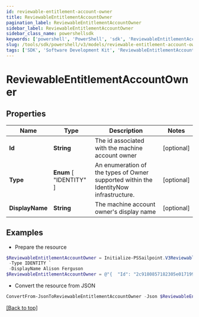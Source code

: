```yaml
---
id: reviewable-entitlement-account-owner
title: ReviewableEntitlementAccountOwner
pagination_label: ReviewableEntitlementAccountOwner
sidebar_label: ReviewableEntitlementAccountOwner
sidebar_class_name: powershellsdk
keywords: ['powershell', 'PowerShell', 'sdk', 'ReviewableEntitlementAccountOwner', 'ReviewableEntitlementAccountOwner'] 
slug: /tools/sdk/powershell/v3/models/reviewable-entitlement-account-owner
tags: ['SDK', 'Software Development Kit', 'ReviewableEntitlementAccountOwner', 'ReviewableEntitlementAccountOwner']
---
```



# ReviewableEntitlementAccountOwner

## Properties

Name | Type | Description | Notes
------------ | ------------- | ------------- | -------------
**Id** | **String** | The id associated with the machine account owner | [optional] 
**Type** |  **Enum** [  "IDENTITY" ] | An enumeration of the types of Owner supported within the IdentityNow infrastructure. | [optional] 
**DisplayName** | **String** | The machine account owner's display name | [optional] 

## Examples

- Prepare the resource
```powershell
$ReviewableEntitlementAccountOwner = Initialize-PSSailpoint.V3ReviewableEntitlementAccountOwner  -Id 2c9180857182305e0171993737eb29e8 `
 -Type IDENTITY `
 -DisplayName Alison Ferguson
$ReviewableEntitlementAccountOwner = @"{  "Id": "2c9180857182305e0171993737eb29e8", "Type": "IDENTITY", "DisplayName": "Alison Ferguson" }"@
```

- Convert the resource from JSON
```powershell
ConvertFrom-JsonToReviewableEntitlementAccountOwner -Json $ReviewableEntitlementAccountOwner
```


[[Back to top]](#) 

